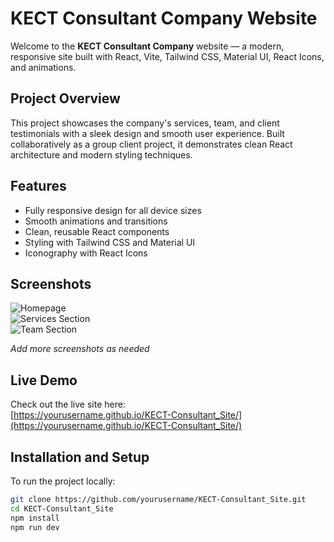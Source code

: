 # KECT Consultant Company Website

Welcome to the **KECT Consultant Company** website — a modern, responsive site built with React, Vite, Tailwind CSS, Material UI, React Icons, and animations.

## Project Overview

This project showcases the company's services, team, and client testimonials with a sleek design and smooth user experience. Built collaboratively as a group client project, it demonstrates clean React architecture and modern styling techniques.

## Features

- Fully responsive design for all device sizes  
- Smooth animations and transitions  
- Clean, reusable React components  
- Styling with Tailwind CSS and Material UI  
- Iconography with React Icons  

## Screenshots

![Homepage](src/assets/screenshots/homepage.png)  
![Services Section](src/assets/screenshots/services.png)  
![Team Section](src/assets/screenshots/team.png)  

*Add more screenshots as needed*

## Live Demo

Check out the live site here:  
[https://yourusername.github.io/KECT-Consultant_Site/](https://yourusername.github.io/KECT-Consultant_Site/)

## Installation and Setup

To run the project locally:

```bash
git clone https://github.com/yourusername/KECT-Consultant_Site.git
cd KECT-Consultant_Site
npm install
npm run dev

